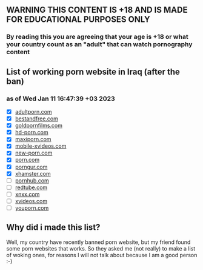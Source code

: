 ## WARNING THIS CONTENT IS +18 AND IS MADE FOR EDUCATIONAL PURPOSES ONLY
### By reading this you are agreeing that your age is +18 or what your country count as an "adult" that can watch pornography content

## List of working porn website in Iraq (after the ban)
### as of  Wed Jan 11 16:47:39 +03 2023
- [X] [adultporn.com](https://adultporn.com)<br/>
- [X] [bestandfree.com](https://bestandfree.com)<br/>
- [X] [goldpornfilms.com](https://goldpornfilms.com)<br/>
- [X] [hd-porn.com](https://hd-porn.com)<br/>
- [X] [maxiporn.com](https://maxiporn.com)<br/>
- [X] [mobile-xvideos.com](https://mobile-xvideos.com)<br/>
- [X] [new-porn.com](https://new-porn.com)<br/>
- [X] [porn.com](https://porn.com)<br/>
- [X] [porngur.com](https://porngur.com)<br/>
- [X] [xhamster.com](https://xhamster.com)<br/>
- [ ] [pornhub.com](https://pornhub.com)<br/>
- [ ] [redtube.com](https://redtube.com)<br/>
- [ ] [xnxx.com](https://xnxx.com)<br/>
- [ ] [xvideos.com](https://xvideos.com)<br/>
- [ ] [youporn.com](https://youporn.com)<br/>

## Why did i made this list?
Well, my country have recently banned porn website,
but my friend found some porn websites that works.
So they asked me (not really) to make a list of woking ones,
for reasons I will not talk about because I am a good person :-)

